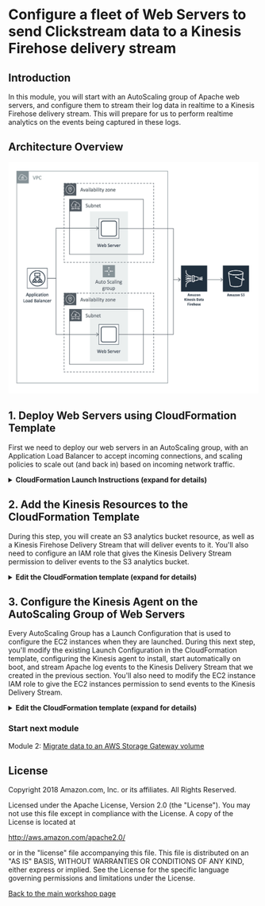 #  Configure a fleet of Web Servers to send Clickstream data to a Kinesis Firehose delivery stream

## Introduction

In this module, you will start with an AutoScaling group of Apache web servers, and configure them to stream their log data in realtime to a Kinesis Firehose delivery stream. This will prepare for us to perform realtime analytics on the events being captured in these logs.

## Architecture Overview

![module-1-diagram](../images/module-1.png)

## 1. Deploy Web Servers using CloudFormation Template

First we need to deploy our web servers in an AutoScaling group, with an Application Load Balancer to accept incoming connections, and scaling policies to scale out (and back in) based on incoming network traffic.

<details>
<summary><strong>CloudFormation Launch Instructions (expand for details)</strong></summary><p>

1.	Right click the **Launch Stack** link below and "open in new tab"

Region| Launch
------|-----
US West (Oregon) | [![Launch Module 1 in ](http://docs.aws.amazon.com/AWSCloudFormation/latest/UserGuide/images/cloudformation-launch-stack-button.png)](https://console.aws.amazon.com/cloudformation/home?region=us-west-2#/stacks/new?stackName=realtime-analytics-workshop&templateURL=https://s3-us-west-2.amazonaws.com/realtime-analytics-workshop/1-frontend-module-start.yaml)
US West (N. Virginia) | [![Launch Module 1 in ](http://docs.aws.amazon.com/AWSCloudFormation/latest/UserGuide/images/cloudformation-launch-stack-button.png)](https://console.aws.amazon.com/cloudformation/home?region=us-east-1#/stacks/new?stackName=realtime-analytics-workshop&templateURL=https://s3-us-west-2.amazonaws.com/realtime-analytics-workshop/1-frontend-module-start.yaml)

2.	Click **Next** on the Select Template page.
3.	**(Optional)** If you'd like to login to the web servers, select an **SSH Keypair** for this region, select True next to **Enable SSH**, and enter a CIDR block such as `0.0.0.0/0` next to **Enable SSH From**. If you don't have a key pair already created, see ([Creating a key pair using amazon EC2](http://docs.aws.amazon.com/AWSEC2/latest/UserGuide/ec2-key-pairs.html#having-ec2-create-your-key-pair))

![Configuring SSH access](../images/module-1-ssh.png)

![Configuring CloudFormation Stack](../images/module-1-next.png)

4.	Click **Next**.
5.	Click **Next** Again. (skipping IAM advanced section)
6.	On the Review page, check the box to acknowledge that CloudFormation will create IAM resources and click **Create**.

![iam-accept](../images/iam-accept.png)

7. While you wait for the CloudFormation stack to be created, download the CloudFormation template by right-clicking here and selecting **Save Link As...**: ([Module 1 Starting Template](https://s3-us-west-2.amazonaws.com/realtime-analytics-workshop/1-frontend-module-start.yaml))
8. Open the template you just downloaded in a text editor.  If you don't have a text editor, you can download a trial of Sublime Text here: ([Sublime Text](https://www.sublimetext.com))

When you see the stack showing a CREATE_COMPLETE status, you are ready to move on to the next step.

</p></details>

## 2. Add the Kinesis Resources to the CloudFormation Template 

During this step, you will create an S3 analytics bucket resource, as well as a Kinesis Firehose Delivery Stream that will deliver events to it.  You'll also need to configure an IAM role that gives the Kinesis Delivery Stream permission to deliver events to the S3 analytics bucket.

<details>
<summary><strong>Edit the CloudFormation template (expand for details)</strong></summary><p>

1.	Open the CloudFormation template you downloaded in the previous step in an editor.  
2.	At the bottom of the **Resources** section, directly above the **Outputs** section, add the resource for the analytics S3 bucket that will receive messages delivered by the Kinesis Delivery Stream:  

<details>
<summary><strong>AnalyticsBucket Resource (expand for code)</strong></summary>

```
# Kinesis Application
  AnalyticsBucket:
    Type: AWS::S3::Bucket
    DeletionPolicy: Retain
```

</details>

3.	Add the IAM Role and Policy that will give the Kinesis Delivery Stream permissions to deliver the events directly below the S3 bucket resource:  

<details>
<summary><strong>DeliveryStreamRole Resource (expand for code)</strong></summary>

```
  DeliveryStreamRole:
    Type: AWS::IAM::Role
    Properties:
      AssumeRolePolicyDocument:
        Version: '2012-10-17'
        Statement:
          - Effect: Allow
            Principal:
              Service:
                - firehose.amazonaws.com
            Action:
              - sts:AssumeRole
      Policies:
        - PolicyName: s3Access
          PolicyDocument:
            Version: '2012-10-17'
            Statement:
              - Sid: ''
                Effect: Allow
                Action:
                  - s3:AbortMultipartUpload
                  - s3:GetBucketLocation
                  - s3:GetObject
                  - s3:ListBucket
                  - s3:ListBucketMultipartUploads
                  - s3:PutObject
                Resource:
                  - !Sub '${AnalyticsBucket.Arn}'
                  - !Sub '${AnalyticsBucket.Arn}/*'
              - Sid: ''
                Effect: Allow
                Action:
                  - logs:PutLogEvents
                Resource:
                  - !Sub 'arn:aws:logs:${AWS::Region}:${AWS::AccountId}:log-group:/aws/kinesisfirehose/*:log-stream:*'
```
Note: We are following the _principle of least privilege_ by enabling resource-level permissions and referencing the `AnalyticsBucket` as `!Sub '${AnalyticsBucket.Arn}'`

</details>

4. Next, add the Kinesis Delivery Stream resource directly below the IAM Role:  

<details>
<summary><strong>DeliveryStream Resource (expand for code)</strong></summary>

```
  DeliveryStream:
    Type: AWS::KinesisFirehose::DeliveryStream
    Properties:
      DeliveryStreamType: DirectPut
      S3DestinationConfiguration:
        BucketARN: !Sub '${AnalyticsBucket.Arn}'
        BufferingHints:
          IntervalInSeconds: '60'
          SizeInMBs: '1'
        CompressionFormat: UNCOMPRESSED
        RoleARN: !GetAtt 'DeliveryStreamRole.Arn'
```
Note: By setting `IntervalInSeconds` to `60` and `SizeInMBs` to `1`, we are configuring the Kinesis Delivery Stream to deliver events to the S3 bucket whenever either 60 seconds has elapsed, or more than 1MB of event data is in the stream.  Whenever either of these conditions is met, the events will be delivered.

</details>

</p></details>

## 3. Configure the Kinesis Agent on the AutoScaling Group of Web Servers

Every AutoScaling Group has a Launch Configuration that is used to configure the EC2 instances when they are launched.  During this next step, you'll modify the existing Launch Configuration in the CloudFormation template, configuring the Kinesis agent to install, start automatically on boot, and stream Apache log events to the Kinesis Delivery Stream that we created in the previous section.  You'll also need to modify the EC2 instance IAM role to give the EC2 instances permission to send events to the Kinesis Delivery Stream.

<details>
<summary><strong>Edit the CloudFormation template (expand for details)</strong></summary><p>

1.	In the CloudFormation template that you're editing from the previous step, go to line 333, which is where the `AutoScalingGroupLaunchConfig` resource definition begins.  

2.  In the `Metadata` section, under `AWS::CloudFormation::Init`, `config`, `packages`, and `yum`, add a line that contains `aws-kinesis-agent: []` (be sure to use the same indentation as the line with `httpd: []`)
<details>
<summary><strong>See this edit in context (expand for code)</strong></summary>

```YAML
  AutoScalingGroupLaunchConfig:
    Type: AWS::AutoScaling::LaunchConfiguration
    Metadata:
      AWS::CloudFormation::Init:
        config:
          packages:
            yum:
              httpd: []
              aws-kinesis-agent: []
          files:
<snip>
```
</details>

3.  In the `files` section of the same resource, directly underneath `packages`, add the file `/etc/aws-kinesis/agent.json` with the following configuration:

<details>
<summary><strong>See this edit in context (expand for code)</strong></summary>

```YAML
          packages:
            yum:
              httpd: []
              aws-kinesis-agent: []
          files:
            /etc/aws-kinesis/agent.json:
              content: !Sub |
                { "cloudwatch.emitMetrics": false,
                 "maxBufferAgeMillis":"1000",
                 "firehose.endpoint": "https://firehose.${AWS::Region}.amazonaws.com",
                 "flows": [
                   {
                     "filePattern": "/var/log/httpd/access_log*",
                     "deliveryStream": "${DeliveryStream}",
                     "partitionKeyOption": "RANDOM",
                     "dataProcessingOptions": [
                     {
                          "optionName": "LOGTOJSON",
                          "logFormat":"COMBINEDAPACHELOG",
                          "matchPattern": "^([\\d.]+) (\\S+) (\\S+) \\[([\\w:/]+\\s[+\\-]\\d{4})\\] \"(.+?)\" (\\d{3}) ([0-9]+) \"(.+?)\" \"(.+?)\" \"(.+?)\" \"(.+?)\" \"(.+?)\"$",
                          "customFieldNames": ["host", "ident", "authuser", "datetime", "request", "response", "bytes", "referrer", "agent", "event", "clientid", "page"]
                     }
                     ]
                   }
                 ]
                }
            /var/www/html/index.html:
<snip>
```
</details>

</p></details>

### Start next module

Module 2: [Migrate data to an AWS Storage Gateway volume](../module-2/README.md)

## License

Copyright 2018 Amazon.com, Inc. or its affiliates. All Rights Reserved.

Licensed under the Apache License, Version 2.0 (the "License"). You may not use this file except in compliance with the License. A copy of the License is located at

http://aws.amazon.com/apache2.0/

or in the "license" file accompanying this file. This file is distributed on an "AS IS" BASIS, WITHOUT WARRANTIES OR CONDITIONS OF ANY KIND, either express or implied. See the License for the specific language governing permissions and limitations under the License.

[Back to the main workshop page](../README.md)

